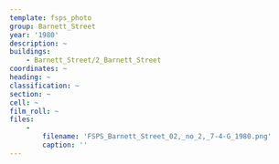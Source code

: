 ```yaml
---
template: fsps_photo
group: Barnett_Street
year: '1980'
description: ~
buildings:
    - Barnett_Street/2_Barnett_Street
coordinates: ~
heading: ~
classification: ~
section: ~
cell: ~
film_roll: ~
files:
    -
        filename: 'FSPS_Barnett_Street_02,_no_2,_7-4-G_1980.png'
        caption: ''
---
```

